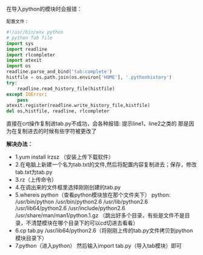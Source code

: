 在导入python的模块时会报错：

<!--more-->

    配置文件：
```python
#!/usr/bin/env python
# python Tab file
import sys
import readline
import rlcompleter
import atexit
import os
readline.parse_and_bind('tab:complete')
histfile = os.path.join(os.environ['HOME'], '.pythonhistory')
try:
    readline.read_history_file(histfile)
except IOError:
    pass
atexit.register(readline.write_history_file,histfile)
del os,histfile, readline, rlcompleter
```
直接在crt操作复制进tab.py不成功，会各种报错:
提示line1，line2之类的
那是因为在复制进去的时候有些字符被更改了

**解决办法：**
- 1.yum install lrzsz （安装上传下载软件）
- 2.在电脑上新建一个名为tab.txt的文件,然后将配置内容复制进去；保存，修改tab.txt为tab.py
- 3.rz（上传命令）
- 4.在调出来的文件框里选择刚刚创建的tab.py
- 5.whereis python（查看python模块放在那个文件夹下）
  python: /usr/bin/python /usr/bin/python2.6 /usr/lib/python2.6 /usr/lib64/python2.6 /usr/include/python2.6 /usr/share/man/man1/python.1.gz  （跳出好多个目录，有些是文件不是目录，不清楚模块在哪个目录下的可以cd切进去看看）
- 6.cp tab.py /usr/lib64/python2.6（将刚刚上传的tab.py文件拷贝到python模块目录下）
- 7.python（进入python）
  然后输入import tab.py（导入tab模块）即可
